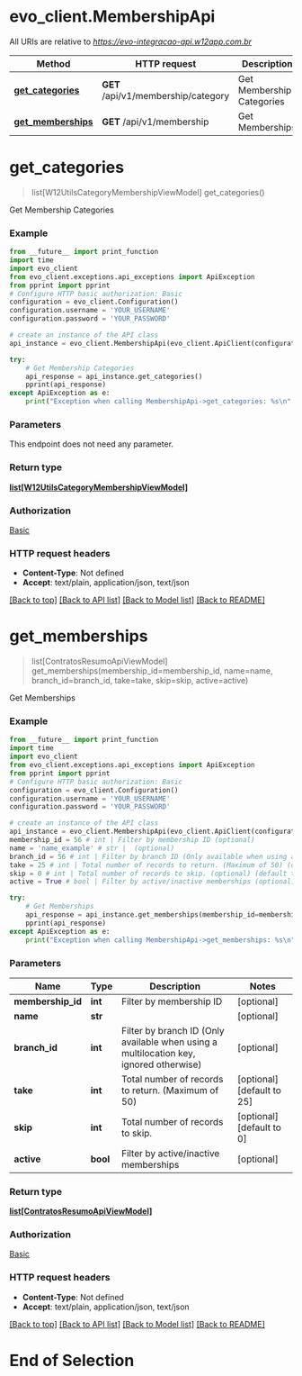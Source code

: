 # evo_client.MembershipApi

All URIs are relative to *https://evo-integracao-api.w12app.com.br*

Method | HTTP request | Description
------------- | ------------- | -------------
[**get_categories**](MembershipApi.md#get_categories) | **GET** /api/v1/membership/category | Get Membership Categories
[**get_memberships**](MembershipApi.md#get_memberships) | **GET** /api/v1/membership | Get Memberships

# **get_categories**
> list[W12UtilsCategoryMembershipViewModel] get_categories()

Get Membership Categories

### Example
```python
from __future__ import print_function
import time
import evo_client
from evo_client.exceptions.api_exceptions import ApiException
from pprint import pprint
# Configure HTTP basic authorization: Basic
configuration = evo_client.Configuration()
configuration.username = 'YOUR_USERNAME'
configuration.password = 'YOUR_PASSWORD'

# create an instance of the API class
api_instance = evo_client.MembershipApi(evo_client.ApiClient(configuration))

try:
    # Get Membership Categories
    api_response = api_instance.get_categories()
    pprint(api_response)
except ApiException as e:
    print("Exception when calling MembershipApi->get_categories: %s\n" % e)
```

### Parameters
This endpoint does not need any parameter.

### Return type

[**list[W12UtilsCategoryMembershipViewModel]**](W12UtilsCategoryMembershipViewModel.md)

### Authorization

[Basic](../README.md#Basic)

### HTTP request headers

 - **Content-Type**: Not defined
 - **Accept**: text/plain, application/json, text/json

[[Back to top]](#) [[Back to API list]](../README.md#documentation-for-api-endpoints) [[Back to Model list]](../README.md#documentation-for-models) [[Back to README]](../README.md)

# **get_memberships**
> list[ContratosResumoApiViewModel] get_memberships(membership_id=membership_id, name=name, branch_id=branch_id, take=take, skip=skip, active=active)

Get Memberships

### Example
```python
from __future__ import print_function
import time
import evo_client
from evo_client.exceptions.api_exceptions import ApiException
from pprint import pprint
# Configure HTTP basic authorization: Basic
configuration = evo_client.Configuration()
configuration.username = 'YOUR_USERNAME'
configuration.password = 'YOUR_PASSWORD'

# create an instance of the API class
api_instance = evo_client.MembershipApi(evo_client.ApiClient(configuration))
membership_id = 56 # int | Filter by membership ID (optional)
name = 'name_example' # str |  (optional)
branch_id = 56 # int | Filter by branch ID (Only available when using a multilocation key, ignored otherwise) (optional)
take = 25 # int | Total number of records to return. (Maximum of 50) (optional) (default to 25)
skip = 0 # int | Total number of records to skip. (optional) (default to 0)
active = True # bool | Filter by active/inactive memberships (optional)

try:
    # Get Memberships
    api_response = api_instance.get_memberships(membership_id=membership_id, name=name, branch_id=branch_id, take=take, skip=skip, active=active)
    pprint(api_response)
except ApiException as e:
    print("Exception when calling MembershipApi->get_memberships: %s\n" % e)
```

### Parameters

Name | Type | Description  | Notes
------------- | ------------- | ------------- | -------------
 **membership_id** | **int**| Filter by membership ID | [optional] 
 **name** | **str**|  | [optional] 
 **branch_id** | **int**| Filter by branch ID (Only available when using a multilocation key, ignored otherwise) | [optional] 
 **take** | **int**| Total number of records to return. (Maximum of 50) | [optional] [default to 25]
 **skip** | **int**| Total number of records to skip. | [optional] [default to 0]
 **active** | **bool**| Filter by active/inactive memberships | [optional] 

### Return type

[**list[ContratosResumoApiViewModel]**](ContratosResumoApiViewModel.md)

### Authorization

[Basic](../README.md#Basic)

### HTTP request headers

 - **Content-Type**: Not defined
 - **Accept**: text/plain, application/json, text/json

[[Back to top]](#) [[Back to API list]](../README.md#documentation-for-api-endpoints) [[Back to Model list]](../README.md#documentation-for-models) [[Back to README]](../README.md)
# End of Selection
```
